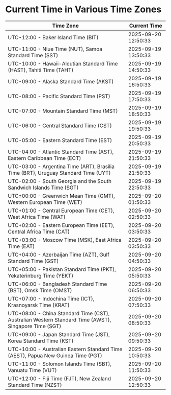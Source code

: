 # Current Time in Various Time Zones

| Time Zone | Current Time |
|-----------|--------------|
| UTC-12:00 - Baker Island Time (BIT) | 2025-09-20 12:50:33 |
| UTC-11:00 - Niue Time (NUT), Samoa Standard Time (SST) | 2025-09-19 13:50:33 |
| UTC-10:00 - Hawaii-Aleutian Standard Time (HAST), Tahiti Time (TAHT) | 2025-09-19 14:50:33 |
| UTC-09:00 - Alaska Standard Time (AKST) | 2025-09-19 16:50:33 |
| UTC-08:00 - Pacific Standard Time (PST) | 2025-09-19 17:50:33 |
| UTC-07:00 - Mountain Standard Time (MST) | 2025-09-19 18:50:33 |
| UTC-06:00 - Central Standard Time (CST) | 2025-09-19 19:50:33 |
| UTC-05:00 - Eastern Standard Time (EST) | 2025-09-19 20:50:33 |
| UTC-04:00 - Atlantic Standard Time (AST), Eastern Caribbean Time (ECT) | 2025-09-19 21:50:33 |
| UTC-03:00 - Argentina Time (ART), Brasília Time (BRT), Uruguay Standard Time (UYT) | 2025-09-19 21:50:33 |
| UTC-02:00 - South Georgia and the South Sandwich Islands Time (SGT) | 2025-09-19 22:50:33 |
| UTC±00:00 - Greenwich Mean Time (GMT), Western European Time (WET) | 2025-09-20 01:50:33 |
| UTC+01:00 - Central European Time (CET), West Africa Time (WAT) | 2025-09-20 02:50:33 |
| UTC+02:00 - Eastern European Time (EET), Central Africa Time (CAT) | 2025-09-20 03:50:33 |
| UTC+03:00 - Moscow Time (MSK), East Africa Time (EAT) | 2025-09-20 03:50:33 |
| UTC+04:00 - Azerbaijan Time (AZT), Gulf Standard Time (GST) | 2025-09-20 04:50:33 |
| UTC+05:00 - Pakistan Standard Time (PKT), Yekaterinburg Time (YEKT) | 2025-09-20 05:50:33 |
| UTC+06:00 - Bangladesh Standard Time (BST), Omsk Time (OMST) | 2025-09-20 06:50:33 |
| UTC+07:00 - Indochina Time (ICT), Krasnoyarsk Time (KRAT) | 2025-09-20 07:50:33 |
| UTC+08:00 - China Standard Time (CST), Australian Western Standard Time (AWST), Singapore Time (SGT) | 2025-09-20 08:50:33 |
| UTC+09:00 - Japan Standard Time (JST), Korea Standard Time (KST) | 2025-09-20 09:50:33 |
| UTC+10:00 - Australian Eastern Standard Time (AEST), Papua New Guinea Time (PGT) | 2025-09-20 10:50:33 |
| UTC+11:00 - Solomon Islands Time (SBT), Vanuatu Time (VUT) | 2025-09-20 11:50:33 |
| UTC+12:00 - Fiji Time (FJT), New Zealand Standard Time (NZST) | 2025-09-20 12:50:33 |
